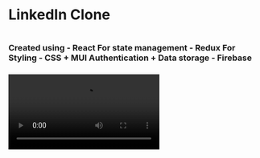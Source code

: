 <h1>LinkedIn Clone<h1>

<h3>
    Created using                  - React 
    For state management           - Redux
    For Styling                    - CSS + MUI 
    Authentication + Data storage  - Firebase
<h3>

<video src="https://user-images.githubusercontent.com/119958748/211155582-60a33658-2a2b-4b3c-b13d-883ca9453bae.mp4"></video>
